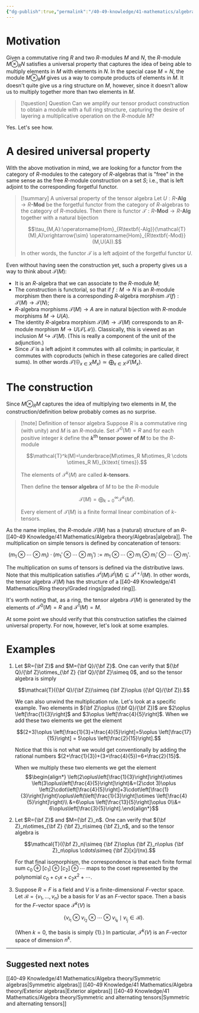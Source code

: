 ```yaml
---
{"dg-publish":true,"permalink":"/40-49-knowledge/41-mathematics/algebra-theory/tensor-algebras/","tags":["algebra_theory"],"updated":"2024-11-04T13:45:14-08:00"}
---
```


# Motivation

Given a commutative ring $R$ and two $R$-modules $M$ and $N$, the $R$-module $M\otimes_R N$ satisfies a universal property that captures the idea of being able to multiply elements in $M$ with elements in $N$. In the special case $M=N$, the module $M\otimes_R M$ gives us a way to compute products of elements in $M$. It doesn't quite give us a ring structure on $M$, however, since it doesn't allow us to multiply together more than two elements in $M$.

> [!question] Question
> Can we amplify our tensor product construction to obtain a module with a full ring structure, capturing the desire of layering a multiplicative operation on the $R$-module $M$?

Yes. Let's see how.
# A desired universal property

With the above motivation in mind, we are looking for a functor from the category of $R$-modules to the category of $R$-algebras that is "free" in the same sense as the free $R$-module construction on a set $S$; i.e., that is left adjoint to the corresponding forgetful functor.

> [!summary] A universal property of the tensor algebra
> Let $U:R\textbf{-Alg}\to R\textbf{-Mod}$ be the forgetful functor from the category of $R$-algebras to the category of $R$-modules. Then there is functor $\mathcal{T}:R\textbf{-Mod}\to R\textbf{-Alg}$ together with a natural bijection
> 
> $$\tau_{M,A}:\operatorname{Hom}_{R\textbf{-Alg}}(\mathcal{T}(M),A)\xrightarrow{\sim} \operatorname{Hom}_{R\textbf{-Mod}}(M,U(A)).$$
> 
> In other words, the functor $\mathcal{T}$ is a left adjoint of the forgetful functor $U$.

Even without having seen the construction yet, such a property gives us a way to think about $\mathcal{T}(M)$:
- It is an $R$-algebra that we can associate to the $R$-module $M$;
- The construction is functorial, so that if $f:M\to N$ is an $R$-module morphism then there is a corresponding $R$-algebra morphism $\mathcal{T}(f):\mathcal{T}(M)\to \mathcal{T}(N)$;
- $R$-algebra morphisms $\mathcal{T}(M)\to A$ are in natural bijection with $R$-module morphisms $M\to U(A)$.
- The identity $R$-algebra morphism $\mathcal{T}(M)\to \mathcal{T}(M)$ corresponds to an $R$-module morphism $M\to U(\mathcal{T(M)})$. Classically, this is viewed as an inclusion $M\hookrightarrow \mathcal{T}(M)$. (This is really a component of the unit of the adjunction.)
- Since $\mathcal{T}$ is a left adjoint it commutes with all colimits; in particular, it commutes with coproducts (which in these categories are called direct sums). In other words $\mathcal{T}(\bigoplus_{x\in X} M_x)\simeq \bigoplus_{x\in X}\mathcal{T}(M_x)$.
# The construction

Since $M\otimes_R M$ captures the idea of multiplying two elements in $M$, the construction/definition below probably comes as no surprise.

> [!note] Definition of tensor algebra
> Suppose $R$ is a commutative ring (with unity) and $M$ is an $R$-module. Set $\mathcal{T}^0(M)=R$ and for each positive integer $k$ define the **$k^{\text{th}}$ tensor power of $M$** to be the $R$-module
> 
> $$\mathcal{T}^k(M)=\underbrace{M\otimes_R M\otimes_R \cdots \otimes_R M}_{k\text{ times}}.$$
> 
> The elements of $\mathcal{T}^k(M)$ are called **$k$-tensors**.
>
> Then define the **tensor algebra** of $M$ to be the $R$-module
> 
> $$\mathcal{T}(M)=\bigoplus_{k=0}^{\infty}\mathcal{T}^k(M).$$
> 
> Every element of $\mathcal{T}(M)$ is a finite formal linear combination of $k$-tensors.

As the name implies, the $R$-module $\mathcal{T}(M)$ has a (natural) structure of an $R$-[[40-49 Knowledge/41 Mathematics/Algebra theory/Algebras\|algebra]]. The multiplication on simple tensors is defined by concatenation of tensors:

$$(m_1\otimes\cdots \otimes m_i)\cdot (m_1'\otimes\cdots \otimes m_j'):=m_1\otimes\cdots \otimes m_i\otimes m_i'\otimes\cdots \otimes m_j'.$$

The multiplication on sums of tensors is defined via the distributive laws. Note that this multiplication satisfies $\mathcal{T}^i(M)\mathcal{T}^j(M)\subseteq \mathcal{T}^{i+j}(M)$. In other words, the tensor algebra $\mathcal{T}(M)$ has the structure of a [[40-49 Knowledge/41 Mathematics/Ring theory/Graded rings\|graded ring]].

It's worth noting that, as a ring, the tensor algebra $\mathcal{T}(M)$ is generated by the elements of $\mathcal{T}^0(M)=R$ and $\mathcal{T}^1(M)=M$.

At some point we should verify that this construction satisfies the claimed universal property. For now, however, let's look at some examples.
# Examples

1. Let $R={\bf Z}$ and $M={\bf Q}/{\bf Z}$. One can verify that ${\bf Q}/{\bf Z}\otimes_{\bf Z} {\bf Q}/{\bf Z}\simeq 0$, and so the tensor algebra is simply
   
   $$\mathcal{T}({\bf Q}/{\bf Z})\simeq {\bf Z}\oplus ({\bf Q}/{\bf Z}).$$
   
   We can also unwind the multiplication rule. Let's look at a specific example. Two elements in ${\bf Z}\oplus ({\bf Q}/{\bf Z})$ are $2\oplus \left[\frac{1}{3}\right]$ and $3\oplus \left[\frac{4}{5}\right]$. When we add these two elements we get the element
   
   $$(2+3)\oplus \left[\frac{1}{3}+\frac{4}{5}\right]=5\oplus \left[\frac{17}{15}\right] = 5\oplus \left[\frac{2}{15}\right].$$
   
   Notice that this is not what we would get conventionally by adding the rational numbers $(2+\frac{1}{3})+(3+\frac{4}{5})=6+\frac{2}{15}$.
   
   When we multiply these two elements we get the element
   $$\begin{align*} \left(2\oplus\left[\frac{1}{3}\right]\right)\otimes \left(3\oplus\left[\frac{4}{5}\right]\right)&=(2\cdot 3)\oplus \left(2\cdot\left[\frac{4}{5}\right]+3\cdot\left[\frac{1}{3}\right]\right)\oplus\left(\left[\frac{1}{3}\right]\otimes \left[\frac{4}{5}\right]\right)\\ &=6\oplus \left[\frac{13}{5}\right]\oplus 0\\&= 6\oplus\left[\frac{3}{5}\right].\end{align*}$$
2. Let $R={\bf Z}$ and $M={\bf Z}_n$. One can verify that ${\bf Z}_n\otimes_{\bf Z} {\bf Z}_n\simeq {\bf Z}_n$, and so the tensor algebra is
   
   $$\mathcal{T}({\bf Z}_n)\simeq {\bf Z}\oplus {\bf Z}_n\oplus {\bf Z}_n\oplus \cdots\simeq {\bf Z}[x]/(nx).$$
   
   For that final isomorphism, the correspondence is that each finite formal sum $c_0\oplus [c_1]\oplus [c_2]\oplus \cdots$ maps to the coset represented by the polynomial $c_0+c_1x+c_2x^2+\cdots$.

3. Suppose $R=F$ is a field and $V$ is a finite-dimensional $F$-vector space. Let $\mathcal{B}=\{v_1,\ldots, v_n\}$ be a basis for $V$ as an $F$-vector space. Then a basis for the $F$-vector space $\mathcal{T}^k(V)$ is
   
   $$\{v_{i_1}\otimes v_{i_2}\otimes \cdots \otimes v_{i_k}\mid v_{i_j}\in \mathcal{B}\}.$$
   
   (When $k=0$, the basis is simply $\{1\}$.) In particular, $\mathcal{T}^k(V)$ is an $F$-vector space of dimension $n^k$.

---

## Suggested next notes

[[40-49 Knowledge/41 Mathematics/Algebra theory/Symmetric algebras\|Symmetric algebras]]
[[40-49 Knowledge/41 Mathematics/Algebra theory/Exterior algebras\|Exterior algebras]]
[[40-49 Knowledge/41 Mathematics/Algebra theory/Symmetric and alternating tensors\|Symmetric and alternating tensors]]